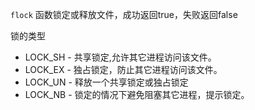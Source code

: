 `flock` 函数锁定或释放文件，成功返回true，失败返回false

锁的类型

* LOCK_SH - 共享锁定,允许其它进程访问该文件。
* LOCK_EX - 独占锁定，防止其它进程访问该文件。
* LOCK_UN - 释放一个共享锁定或独占锁定
* LOCK_NB - 锁定的情况下避免阻塞其它进程，提示锁定。



